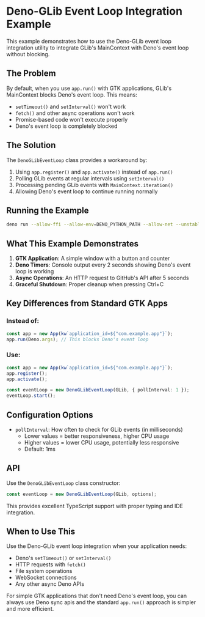 # Deno-GLib Event Loop Integration Example

This example demonstrates how to use the Deno-GLib event loop integration utility to integrate
GLib's MainContext with Deno's event loop without blocking.

## The Problem

By default, when you use `app.run()` with GTK applications, GLib's MainContext
blocks Deno's event loop. This means:

- `setTimeout()` and `setInterval()` won't work
- `fetch()` and other async operations won't work
- Promise-based code won't execute properly
- Deno's event loop is completely blocked

## The Solution

The `DenoGLibEventLoop` class provides a workaround by:

1. Using `app.register()` and `app.activate()` instead of `app.run()`
2. Polling GLib events at regular intervals using `setInterval()`
3. Processing pending GLib events with `MainContext.iteration()`
4. Allowing Deno's event loop to continue running normally

## Running the Example

```bash
deno run --allow-ffi --allow-env=DENO_PYTHON_PATH --allow-net --unstable-ffi main.ts
```

## What This Example Demonstrates

1. **GTK Application**: A simple window with a button and counter
2. **Deno Timers**: Console output every 2 seconds showing Deno's event loop is
   working
3. **Async Operations**: An HTTP request to GitHub's API after 5 seconds
4. **Graceful Shutdown**: Proper cleanup when pressing Ctrl+C

## Key Differences from Standard GTK Apps

### Instead of:

```ts
const app = new App(kw`application_id=${"com.example.app"}`);
app.run(Deno.args); // This blocks Deno's event loop
```

### Use:

```ts
const app = new App(kw`application_id=${"com.example.app"}`);
app.register();
app.activate();

const eventLoop = new DenoGLibEventLoop(GLib, { pollInterval: 1 });
eventLoop.start();
```

## Configuration Options

- `pollInterval`: How often to check for GLib events (in milliseconds)
  - Lower values = better responsiveness, higher CPU usage
  - Higher values = lower CPU usage, potentially less responsive
  - Default: 1ms

## API

Use the `DenoGLibEventLoop` class constructor:

```ts
const eventLoop = new DenoGLibEventLoop(GLib, options);
```

This provides excellent TypeScript support with proper typing and IDE
integration.

## When to Use This

Use the Deno-GLib event loop integration when your application needs:

- Deno's `setTimeout()` or `setInterval()`
- HTTP requests with `fetch()`
- File system operations
- WebSocket connections
- Any other async Deno APIs

For simple GTK applications that don't need Deno's event loop, you can always
use Deno sync apis and the standard `app.run()` approach is simpler and more
efficient.
